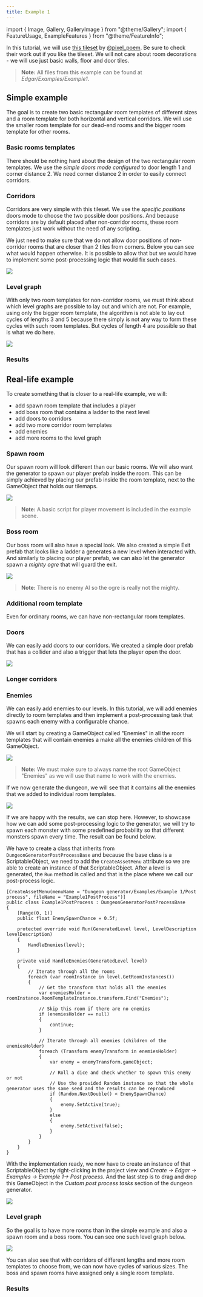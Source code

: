 ```yaml
---
title: Example 1
---
```


import { Image, Gallery, GalleryImage } from "@theme/Gallery";
import { FeatureUsage, ExampleFeatures } from "@theme/FeatureInfo";

In this tutorial, we will use [this tileset](https://pixel-poem.itch.io/dungeon-assetpuck) by [@pixel_poem](https://twitter.com/pixel_poem). Be sure to check their work out if you like the tileset. We will not care about room decorations - we will use just basic walls, floor and  door tiles. 

<Gallery cols={2} fixedHeight>
    <GalleryImage src="img/v2/examples/example1_result1.png" caption="Simple example" />
    <GalleryImage src="img/v2/examples/example1_result_reallife1.png" caption="Real-life example" />
</Gallery>

> **Note:** All files from this example can be found at *Edgar/Examples/Example1*.

<ExampleFeatures id="example-1" />

## Simple example

The goal is to create two basic rectangular room templates of different sizes and a room template for both horizontal and vertical corridors. We will use the smaller room template for our dead-end rooms and the bigger room template for other rooms.

### Basic rooms templates

There should be nothing hard about the design of the two rectangular room templates. We use the *simple doors mode configured* to door length 1 and corner distance 2. We need corner distance 2 in order to easily connect corridors.

<Gallery cols={2} fixedHeight>
    <GalleryImage src="img/v2/examples/example1_room1.png" caption="Bigger room" />
    <GalleryImage src="img/v2/examples/example1_room2.png" caption="Smaller room" />
</Gallery>

### Corridors

Corridors are very simple with this tileset. We use the *specific positions* doors mode to choose the two possible door positions. And because corridors are by default placed after non-corridor rooms, these room templates just work without the need of any scripting.

<Gallery cols={2} fixedHeight>
    <GalleryImage src="img/original/example1_corridor_horizontal.png" caption="Horizontal corridor" />
    <GalleryImage src="img/original/example1_corridor_vertical.png" caption="Vertical corridor" />
</Gallery>

We just need to make sure that we do not allow door positions of non-corridor rooms that are closer than 2 tiles from corners. Below you can see what would happen otherwise. It is possible to allow that but we would have to implement some post-processing logic that would fix such cases.

<Image src="img/original/example1_wrong_corridor.png" caption="Incorrect corridor connection" />

### Level graph

With only two room templates for non-corridor rooms, we must think about which level graphs are possible to lay out and which are not. For example, using only the bigger room template, the algorithm is not able to lay out cycles of lengths 3 and 5 because there simply is not any way to form these cycles with such room templates. But cycles of length 4 are possible so that is what we do here.

<Image src="img/v2/examples/example1_level_graph1.png" caption="Level graph" />

### Results

<Gallery cols={2} fixedHeight>
    <GalleryImage src="img/v2/examples/example1_result2.png" caption="Example result" />
    <GalleryImage src="img/v2/examples/example1_result3.png" caption="Example result" />
</Gallery>

## Real-life example

To create something that is closer to a real-life example, we will:
- add spawn room template that includes a player
- add boss room that contains a ladder to the next level
- add doors to corridors
- add two more corridor room templates
- add enemies
- add more rooms to the level graph

### Spawn room

Our spawn room will look different than our basic rooms. We will also want the generator to spawn our player prefab inside the room. This can be simply achieved by placing our prefab inside the room template, next to the GameObject that holds our tilemaps.

<Image src="img/v2/examples/example1_spawn.png" caption="Spawn room with player prefab" />

> **Note:** A basic script for player movement is included in the example scene.

### Boss room

Our boss room will also have a special look. We also created a simple Exit prefab that looks like a ladder a generates a new level when interacted with. And similarly to placing our player prefab, we can also let the generator spawn a *mighty ogre* that will guard the exit.

<Image src="img/v2/examples/example1_boss.png" caption="Boss room template with exit prefab" />

> **Note:** There is no enemy AI so the ogre is really not the mighty.

### Additional room template

Even for ordinary rooms, we can have non-rectangular room templates.

<Gallery cols={2} fixedHeight>
    <GalleryImage src="img/original/example1_room3.png" caption="Additional room tempalte" />
</Gallery>

### Doors

We can easily add doors to our corridors. We created a simple door prefab that has a collider and also a trigger that lets the player open the door.

<Image src="img/v2/examples/example1_corridor_doors.png" caption="Corridor with doors" />

### Longer corridors

<Gallery cols={2} fixedHeight>
    <GalleryImage src="img/v2/examples/example1_corridor_horizontal2.png" caption="Longer horizontal corridor" />
    <GalleryImage src="img/v2/examples/example1_corridor_vertical2.png" caption="Longer vertical corridor" />
</Gallery>

### Enemies

We can easily add enemies to our levels. In this tutorial, we will add enemies directly to room templates and then implement a post-processing task that spawns each enemy with a configurable chance. 

We will start by creating a GameObject called "Enemies" in all the room templates that will contain enemies a make all the enemies children of this GameObject.

<Image src="img/v2/examples/example1/room_with_monsters.png" caption="Enemies added to the room template" />

> **Note:** We must make sure to always name the root GameObject "Enemies" as we will use that name to work with the enemies.

If we now generate the dungeon, we will see that it contains all the enemies that we added to individual room templates.

<Image src="img/v2/examples/example1/dungeon_with_monsters.png" caption="Dungeon with monsters" />

If we are happy with the results, we can stop here. However, to showcase how we can add some post-processing logic to the generator, we will try to spawn each monster with some predefined probability so that different monsters spawn every time. The result can be found below.

We have to create a class that inherits from `DungeonGeneratorPostProcessBase` and because the base class is a ScriptableObject, we need to add the `CreateAssetMenu` attribute so we are able to create an instance of that ScriptableObject. After a level is generated, the `Run` method is called and that is the place where we call our post-process logic.

    [CreateAssetMenu(menuName = "Dungeon generator/Examples/Example 1/Post process", fileName = "Example1PostProcess")]
    public class Example1PostProcess : DungeonGeneratorPostProcessBase
    {
        [Range(0, 1)]
        public float EnemySpawnChance = 0.5f;

        protected override void Run(GeneratedLevel level, LevelDescription levelDescription)
        { 
            HandleEnemies(level);
        }

        private void HandleEnemies(GeneratedLevel level)
        {
            // Iterate through all the rooms
            foreach (var roomInstance in level.GetRoomInstances())
            {
                // Get the transform that holds all the enemies
                var enemiesHolder = roomInstance.RoomTemplateInstance.transform.Find("Enemies");

                // Skip this room if there are no enemies
                if (enemiesHolder == null)
                {
                    continue;
                }

                // Iterate through all enemies (children of the enemiesHolder)
                foreach (Transform enemyTransform in enemiesHolder)
                {
                    var enemy = enemyTransform.gameObject;

                    // Roll a dice and check whether to spawn this enemy or not
                    // Use the provided Random instance so that the whole generator uses the same seed and the results can be reproduced
                    if (Random.NextDouble() < EnemySpawnChance)
                    {
                        enemy.SetActive(true);
                    }
                    else
                    {
                        enemy.SetActive(false);
                    }
                }
            }
        }
    }

With the implementation ready, we now have to create an instance of that ScriptableObject by right-clicking in the project view and *Create -> Edgar -> Examples -> Example 1-> Post process*. And the last step is to drag and drop this GameObject in the *Custom post process tasks* section of the dungeon generator.

<Image src="img/v2/examples/example1/custom_post_process.png" caption="Add the ScriptableObject to the Custom post process tasks array" />

### Level graph

So the goal is to have more rooms than in the simple example and also a spawn room and a boss room. You can see one such level graph below.

<Image src="img/v2/examples/example1_level_graph2.png" caption="Level graph" />

You can also see that with corridors of different lengths and more room templates to choose from, we can now have cycles of various sizes. The boss and spawn rooms have assigned only a single room template.

### Results

<Gallery cols={2} fixedHeight>
    <GalleryImage src="img/v2/examples/example1_result_reallife2.png" caption="Example result" />
    <GalleryImage src="img/v2/examples/example1_result_reallife3.png" caption="Example result" />
    <GalleryImage src="img/v2/examples/example1_result_reallife4.png" caption="Example result with enemies" />
    <GalleryImage src="img/v2/examples/example1_result_reallife5.png" caption="Example result with enemies" />
</Gallery>

